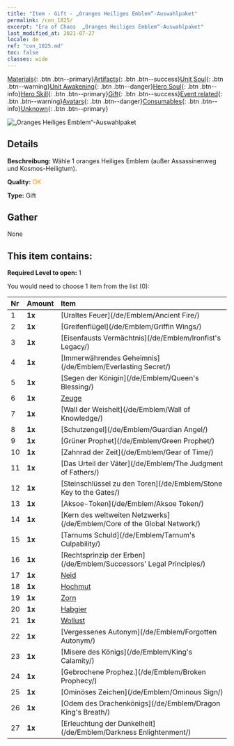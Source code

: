 ```yaml
---
title: "Item - Gift - „Oranges Heiliges Emblem“-Auswahlpaket"
permalink: /con_1825/
excerpt: "Era of Chaos  „Oranges Heiliges Emblem“-Auswahlpaket"
last_modified_at: 2021-07-27
locale: de
ref: "con_1825.md"
toc: false
classes: wide
---
```

 [Materials](/ItemsDE/){: .btn .btn--primary}[Artifacts](/ItemsDE/Artifacts/){: .btn .btn--success}[Unit Soul](/ItemsDE/UnitSoul/){: .btn .btn--warning}[Unit Awakening](/ItemsDE/UnitAwakening/){: .btn .btn--danger}[Hero Soul](/ItemsDE/HeroSoul/){: .btn .btn--info}[Hero Skill](/ItemsDE/HeroSkill/){: .btn .btn--primary}[Gift](/ItemsDE/Gift/){: .btn .btn--success}[Event related](/ItemsDE/Events/){: .btn .btn--warning}[Avatars](/ItemsDE/Avatars/){: .btn .btn--danger}[Consumables](/ItemsDE/Consumables/){: .btn .btn--info}[Unknown](/ItemsDE/Unknown/){: .btn .btn--primary}

 ![„Oranges Heiliges Emblem“-Auswahlpaket](/images/t/i_907416.png)

## Details
 **Beschreibung:** Wähle 1 oranges Heiliges Emblem (außer Assassinenweg und Kosmos-Heiligtum).

 **Quality:** <span style="color: #FF8C00">OK</span>

 **Type:** Gift

## Gather

  None

## This item contains:

 **Required Level to open:** 1

 You would need to choose 1 item from the list (0):

  | Nr | Amount |     Item    |
  |:---|:-------|:------------|
  | 1 |  **1x** | [Uraltes Feuer](/de/Emblem/Ancient Fire/) |  | 
  | 2 |  **1x** | [Greifenflügel](/de/Emblem/Griffin Wings/) |  | 
  | 3 |  **1x** | [Eisenfausts Vermächtnis](/de/Emblem/Ironfist's Legacy/) |  | 
  | 4 |  **1x** | [Immerwährendes Geheimnis](/de/Emblem/Everlasting Secret/) |  | 
  | 5 |  **1x** | [Segen der Königin](/de/Emblem/Queen's Blessing/) |  | 
  | 6 |  **1x** | [Zeuge](/de/Emblem/Witness/) |  | 
  | 7 |  **1x** | [Wall der Weisheit](/de/Emblem/Wall of Knowledge/) |  | 
  | 8 |  **1x** | [Schutzengel](/de/Emblem/Guardian Angel/) |  | 
  | 9 |  **1x** | [Grüner Prophet](/de/Emblem/Green Prophet/) |  | 
  | 10 |  **1x** | [Zahnrad der Zeit](/de/Emblem/Gear of Time/) |  | 
  | 11 |  **1x** | [Das Urteil der Väter](/de/Emblem/The Judgment of Fathers/) |  | 
  | 12 |  **1x** | [Steinschlüssel zu den Toren](/de/Emblem/Stone Key to the Gates/) |  | 
  | 13 |  **1x** | [Aksoe-Token](/de/Emblem/Aksoe Token/) |  | 
  | 14 |  **1x** | [Kern des weltweiten Netzwerks](/de/Emblem/Core of the Global Network/) |  | 
  | 15 |  **1x** | [Tarnums Schuld](/de/Emblem/Tarnum's Culpability/) |  | 
  | 16 |  **1x** | [Rechtsprinzip der Erben](/de/Emblem/Successors' Legal Principles/) |  | 
  | 17 |  **1x** | [Neid](/de/Emblem/Jealousy/) |  | 
  | 18 |  **1x** | [Hochmut](/de/Emblem/Arrogance/) |  | 
  | 19 |  **1x** | [Zorn](/de/Emblem/Anger/) |  | 
  | 20 |  **1x** | [Habgier](/de/Emblem/Greed/) |  | 
  | 21 |  **1x** | [Wollust](/de/Emblem/Lust/) |  | 
  | 22 |  **1x** | [Vergessenes Autonym](/de/Emblem/Forgotten Autonym/) |  | 
  | 23 |  **1x** | [Misere des Königs](/de/Emblem/King's Calamity/) |  | 
  | 24 |  **1x** | [Gebrochene Prophez.](/de/Emblem/Broken Prophecy/) |  | 
  | 25 |  **1x** | [Ominöses Zeichen](/de/Emblem/Ominous Sign/) |  | 
  | 26 |  **1x** | [Odem des Drachenkönigs](/de/Emblem/Dragon King's Breath/) |  | 
  | 27 |  **1x** | [Erleuchtung der Dunkelheit](/de/Emblem/Darkness Enlightenment/) |  | 
